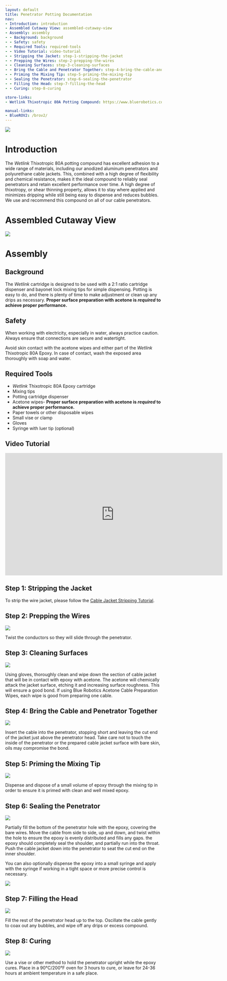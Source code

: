 ```yaml
---
layout: default
title: Penetrator Potting Documentation
nav:
- Introduction: introduction
- Assembled Cutaway View: assembled-cutaway-view
- Assembly: assembly
- - Background: background
- - Safety: safety
- - Required Tools: required-tools
- - Video Tutorial: video-tutorial
- - Stripping the Jacket: step-1-stripping-the-jacket
- - Prepping the Wires: step-2-prepping-the-wires
- - Cleaning Surfaces: step-3-cleaning-surfaces
- - Bring the Cable and Penetrator Together: step-4-bring-the-cable-and-penetrator-together
- - Priming the Mixing Tip: step-5-priming-the-mixing-tip
- - Sealing the Penetrator: step-6-sealing-the-penetrator
- - Filling the Head: step-7-filling-the-head
- - Curing: step-8-curing

store-links:
- Wetlink Thixotropic 80A Potting Compound: https://www.bluerobotics.com/store/tools/potting-thx-80a-r1/

manual-links:
- BlueROV2: /brov2/
---
```


<img src="/potting/cad/cartridge_rotated_banner.png" class="img-responsive img-center" style="max-width:800px"  />

# Introduction

The <em>Wetlink</em> Thixotropic 80A potting compound has excellent adhesion to a wide range of materials, including our anodized aluminum penetrators and polyurethane cable jackets. This, combined with a high degree of flexibility and chemical resistance, makes it the ideal compound to reliably seal penetrators and retain excellent performance over time. A high degree of thixotropy, or shear thinning property, allows it to stay where applied and minimizes dripping while still being easy to dispense and reduces bubbles. We use and recommend this compound on all of our cable penetrators.

# Assembled Cutaway View

<img src="/potting/cad/labeled-penetrator-cutaway.PNG" class="img-responsive" style="max-width:600px" />

# Assembly

## Background

The <em>Wetlink</em> cartridge is designed to be used with a 2:1 ratio cartridge dispenser and bayonet lock mixing tips for simple dispensing. Potting is easy to do, and there is plenty of time to make adjustment or clean up any drips as necessary. **Proper surface preparation with acetone is <em>required</em> to achieve proper performance.**

## Safety 

<i class="fa fa-exclamation-triangle fa-fw fa-2x text-warning"></i> When working with electricity, especially in water, always practice caution. Always ensure that connections are secure and watertight. 

<i class="fa fa-exclamation-triangle fa-fw fa-2x text-warning"></i> Avoid skin contact with the acetone wipes and either part of the <em>Wetlink</em> Thixotropic 80A Epoxy. In case of contact, wash the exposed area thoroughly with soap and water.

## Required Tools

- <em>Wetlink</em> Thixotropic 80A Epoxy cartridge
- Mixing tips 
- Potting cartridge dispenser
- Acetone wipes- **Proper surface preparation with acetone is <em>required</em> to achieve proper performance.**
- Paper towels or other disposable wipes
- Small vise or clamp
- Gloves
- Syringe with luer tip (optional)

## Video Tutorial

<iframe width="700" height="393.75" src="https://www.youtube.com/embed/mKaJLWv1SCw" frameborder="0" allowfullscreen></iframe>
<br />

## Step 1: Stripping the Jacket

To strip the wire jacket, please follow the [Cable Jacket Stripping Tutorial](/tutorials/cable-stripping/).

## Step 2: Prepping the Wires

<img src="/potting/cad/wires.png" class="img-responsive" style="max-width:800px" />

Twist the conductors so they will slide through the penetrator.

## Step 3: Cleaning Surfaces

<img src="/potting/cad/prepping.png" class="img-responsive" style="max-width:800px" />

Using gloves, thoroughly clean and wipe down the section of cable jacket that will be in contact with epoxy with acetone. The acetone will chemically attack the jacket surface, etching it and increasing surface roughness. This will ensure a good bond. If using Blue Robotics Acetone Cable Preparation Wipes, each wipe is good from preparing one cable. 

## Step 4: Bring the Cable and Penetrator Together

<img src="/potting/cad/inserting.png" class="img-responsive" style="max-width:800px" />

Insert the cable into the penetrator, stopping short and leaving the cut end of the jacket just above the penetrator head. Take care not to touch the inside of the penetrator or the prepared cable jacket surface with bare skin, oils may compromise the bond.

## Step 5: Priming the Mixing Tip

<img src="/potting/cad/priming.png" class="img-responsive" style="max-width:800px" />

Dispense and dispose of a small volume of epoxy through the mixing tip in order to ensure it is primed with clean and well mixed epoxy.  

## Step 6: Sealing the Penetrator

<img src="/potting/cad/sealing.png" class="img-responsive" style="max-width:800px" />

Partially fill the bottom of the penetrator hole with the epoxy, covering the bare wires. Move the cable from side to side, up and down, and twist within the hole to ensure the epoxy is evenly distributed and fills any gaps. the epoxy should completely seal the shoulder, and partially run into the throat. Push the cable jacket down into the penetrator to seat the cut end on the inner shoulder.

You can also optionally dispense the epoxy into a small syringe and apply with the syringe if working in a tight space or more precise control is necessary. 

<img src="/potting/cad/twisting.png" class="img-responsive" style="max-width:800px" />  

## Step 7: Filling the Head

<img src="/potting/cad/head_filling.png" class="img-responsive" style="max-width:800px" />

Fill the rest of the penetrator head up to the top. Oscillate the cable gently to coax out any bubbles, and wipe off any drips or excess compound.

## Step 8: Curing

<img src="/potting/cad/complete.png" class="img-responsive" style="max-width:800px" />

Use a vise or other method to hold the penetrator upright while the epoxy cures. Place in a 90°C/200°F oven for 3 hours to cure, or leave for 24-36 hours at ambient temperature in a safe place.   
